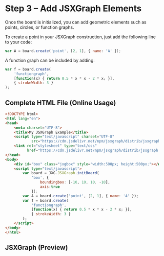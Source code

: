 # Step 3 – Add JSXGraph Elements

Once the board is initialized, you can add geometric elements such as points, circles, or function graphs. 

To create a point in your JSXGraph construction, just add the following line to your code:

```js
var A = board.create('point', [2, 1], { name: 'A' });
```

A function graph can be included by adding:

```js
var f = board.create(
    'functiongraph', 
    [function(x) { return 0.5 * x * x - 2 * x; }], 
    { strokeWidth: 3 }
);
```

## Complete HTML File (Online Usage)

```html
<!DOCTYPE html>
<html lang="en">
<head>
    <meta charset="UTF-8">
    <title>My JSXGraph Example</title>
    <script type="text/javascript" charset="UTF-8"
            src="https://cdn.jsdelivr.net/npm/jsxgraph/distrib/jsxgraphcore.js"></script>
    <link rel="stylesheet" type="text/css"
          href="https://cdn.jsdelivr.net/npm/jsxgraph/distrib/jsxgraph.css" />
</head>
<body>
    <div id="box" class="jxgbox" style="width:500px; height:500px;"></div>
    <script type="text/javascript">
        var board = JXG.JSXGraph.initBoard(
            'box', {
                boundingbox: [-10, 10, 10, -10], 
                axis:true
            });
        var A = board.create('point', [2, 1], { name: 'A' });
        var f = board.create(
            'functiongraph', 
            [function(x) { return 0.5 * x * x - 2 * x; }],
            { strokeWidth: 3 }
        );
    </script>
</body>
</html>
```

## JSXGraph  (Preview)
